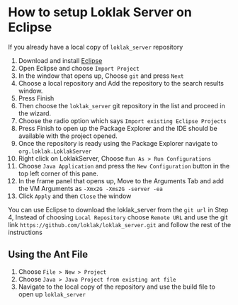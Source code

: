 # How to setup Loklak Server on Eclipse

If you already have a local copy of `loklak_server` repository

1. Download and install [Eclipse](https://eclipse.org/downloads/)
2. Open Eclipse and choose `Import Project`
3. In the window that opens up, Choose `git` and press `Next`
4. Choose a local repository and Add the repository to the search results window.
5. Press Finish
6. Then choose the `loklak_server` git repository in the list and proceed in the wizard.
7. Choose the radio option which says `Import existing Eclipse Projects`
8. Press Finish to open up the Package Explorer and the IDE should be available with the project opened.
9. Once the repository is ready using the Package Explorer navigate to `org.loklak.LoklakServer`
10. Right click on LoklakServer, Choose `Run As > Run Configurations`
11. Choose `Java Application` and press the `New Configuration` button in the top left corner of this pane.
12. In the frame panel that opens up, Move to the Arguments Tab and add the VM Arguments as `-Xmx2G -Xms2G -server -ea`
13. Click `Apply` and then `Close` the window

You can use Eclipse to download the loklak_server from the `git url` in Step 4, Instead of choosing `Local Repository`
choose `Remote URL` and use the git link `https://github.com/loklak/loklak_server.git` and follow the rest of the instructions

## Using the Ant File
1. Choose `File > New > Project`
2. Choose `Java > Java Project from existing ant file`
3. Navigate to the local copy of the repository and use the build file to open up `loklak_server`
